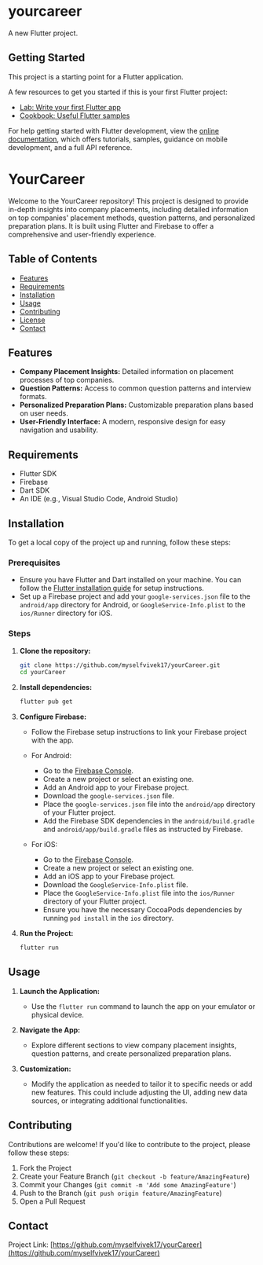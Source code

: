 # yourcareer

A new Flutter project.

## Getting Started

This project is a starting point for a Flutter application.

A few resources to get you started if this is your first Flutter project:

- [Lab: Write your first Flutter app](https://docs.flutter.dev/get-started/codelab)
- [Cookbook: Useful Flutter samples](https://docs.flutter.dev/cookbook)

For help getting started with Flutter development, view the
[online documentation](https://docs.flutter.dev/), which offers tutorials,
samples, guidance on mobile development, and a full API reference.

# YourCareer

Welcome to the YourCareer repository! This project is designed to provide in-depth insights into company placements, including detailed information on top companies' placement methods, question patterns, and personalized preparation plans. It is built using Flutter and Firebase to offer a comprehensive and user-friendly experience.

## Table of Contents

- [Features](#features)
- [Requirements](#requirements)
- [Installation](#installation)
- [Usage](#usage)
- [Contributing](#contributing)
- [License](#license)
- [Contact](#contact)

## Features

- **Company Placement Insights:** Detailed information on placement processes of top companies.
- **Question Patterns:** Access to common question patterns and interview formats.
- **Personalized Preparation Plans:** Customizable preparation plans based on user needs.
- **User-Friendly Interface:** A modern, responsive design for easy navigation and usability.

## Requirements

- Flutter SDK
- Firebase
- Dart SDK
- An IDE (e.g., Visual Studio Code, Android Studio)

## Installation

To get a local copy of the project up and running, follow these steps:

### Prerequisites

- Ensure you have Flutter and Dart installed on your machine. You can follow the [Flutter installation guide](https://flutter.dev/docs/get-started/install) for setup instructions.
- Set up a Firebase project and add your `google-services.json` file to the `android/app` directory for Android, or `GoogleService-Info.plist` to the `ios/Runner` directory for iOS.

### Steps

1. **Clone the repository:**
   ```bash
   git clone https://github.com/myselfvivek17/yourCareer.git
   cd yourCareer

2. **Install dependencies:**
   ```bash
   flutter pub get

3. **Configure Firebase:**
   - Follow the Firebase setup instructions to link your Firebase project with the app.
   - For Android:
     - Go to the [Firebase Console](https://console.firebase.google.com/).
     - Create a new project or select an existing one.
     - Add an Android app to your Firebase project.
     - Download the `google-services.json` file.
     - Place the `google-services.json` file into the `android/app` directory of your Flutter project.
     - Add the Firebase SDK dependencies in the `android/build.gradle` and `android/app/build.gradle` files as instructed by Firebase.

   - For iOS:
     - Go to the [Firebase Console](https://console.firebase.google.com/).
     - Create a new project or select an existing one.
     - Add an iOS app to your Firebase project.
     - Download the `GoogleService-Info.plist` file.
     - Place the `GoogleService-Info.plist` file into the `ios/Runner` directory of your Flutter project.
     - Ensure you have the necessary CocoaPods dependencies by running `pod install` in the `ios` directory.

4. **Run the Project:**
   ```bash
   flutter run
## Usage

1. **Launch the Application:**
   - Use the `flutter run` command to launch the app on your emulator or physical device.

2. **Navigate the App:**
   - Explore different sections to view company placement insights, question patterns, and create personalized preparation plans.

3. **Customization:**
   - Modify the application as needed to tailor it to specific needs or add new features. This could include adjusting the UI, adding new data sources, or integrating additional functionalities.

## Contributing

Contributions are welcome! If you'd like to contribute to the project, please follow these steps:

1. Fork the Project
2. Create your Feature Branch (`git checkout -b feature/AmazingFeature`)
3. Commit your Changes (`git commit -m 'Add some AmazingFeature'`)
4. Push to the Branch (`git push origin feature/AmazingFeature`)
5. Open a Pull Request


## Contact

Project Link: [https://github.com/myselfvivek17/yourCareer](https://github.com/myselfvivek17/yourCareer)
